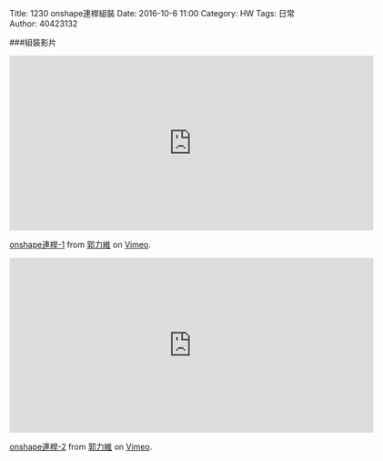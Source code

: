 Title: 1230 onshape連桿組裝
Date: 2016-10-6 11:00
Category: HW
Tags: 日常
Author: 40423132



<!-- PELICAN_END_SUMMARY -->

###組裝影片

<iframe src="https://player.vimeo.com/video/199480019" width="640" height="307" frameborder="0" webkitallowfullscreen mozallowfullscreen allowfullscreen></iframe>
<p><a href="https://vimeo.com/199480019">onshape連桿-1</a> from <a href="https://vimeo.com/user47579118">郭力維</a> on <a href="https://vimeo.com">Vimeo</a>.</p>

<iframe src="https://player.vimeo.com/video/199480038" width="640" height="307" frameborder="0" webkitallowfullscreen mozallowfullscreen allowfullscreen></iframe>
<p><a href="https://vimeo.com/199480038">onshape連桿-2</a> from <a href="https://vimeo.com/user47579118">郭力維</a> on <a href="https://vimeo.com">Vimeo</a>.</p>